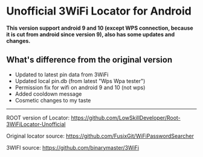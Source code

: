 # Unofficial 3WiFi Locator for Android
**This version support android 9 and 10 (except WPS connection, because it is cut from android since version 9),
also has some updates and changes.**

<h2>What's difference from the original version</h2>
<div>
<ul>
<li>Updated to latest pin data from 3WiFi</li>
<li>Updated local pin.db (from latest "Wps Wpa tester")</li>
<li>Permission fix for wifi on android 9 and 10 (not wps)</li>
<li>Added cooldown message</li>
<li>Cosmetic changes to my taste</li>
</ul>

------------------

ROOT version of Locator: https://github.com/LowSkillDeveloper/Root-3WiFiLocator-Unofficial

Original locator source: https://github.com/FusixGit/WiFiPasswordSearcher

3WIFI source: https://github.com/binarymaster/3WiFi

